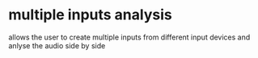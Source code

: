 # multiple inputs analysis
 allows the user to create multiple inputs from different input devices and anlyse the audio side by side
